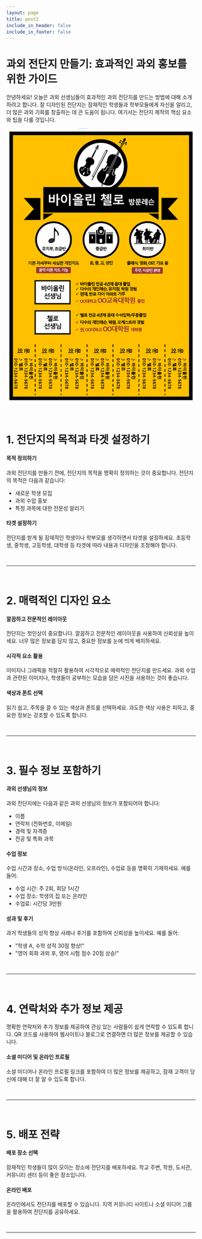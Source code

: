 ```yaml
---
layout: page
title: post2
include_in_header: false
include_in_footer: false
---
```


# 과외 전단지 만들기: 효과적인 과외 홍보를 위한 가이드
안녕하세요! 오늘은 과외 선생님들이 효과적인 과외 전단지를 만드는 방법에 대해 소개하려고 합니다. 잘 디자인된 전단지는 잠재적인 학생들과 학부모들에게 자신을 알리고, 더 많은 과외 기회를 창출하는 데 큰 도움이 됩니다. 여기서는 전단지 제작의 핵심 요소와 팁을 다룰 것입니다.

![전단지1](assets/images/post1-1.png)

<br>

# **1. 전단지의 목적과 타겟 설정하기**

#### 목적 정의하기
과외 전단지를 만들기 전에, 전단지의 목적을 명확히 정의하는 것이 중요합니다. 전단지의 목적은 다음과 같습니다:
- 새로운 학생 모집
- 과외 수업 홍보
- 특정 과목에 대한 전문성 알리기

#### 타겟 설정하기
전단지를 받게 될 잠재적인 학생이나 학부모를 생각하면서 타겟을 설정하세요. 초등학생, 중학생, 고등학생, 대학생 등 타겟에 따라 내용과 디자인을 조정해야 합니다.


<br>

________
<br>

# **2. 매력적인 디자인 요소**

#### 깔끔하고 전문적인 레이아웃
전단지는 첫인상이 중요합니다. 깔끔하고 전문적인 레이아웃을 사용하여 신뢰성을 높이세요. 너무 많은 정보를 담지 않고, 중요한 정보를 눈에 띄게 배치하세요.

#### 시각적 요소 활용
이미지나 그래픽을 적절히 활용하여 시각적으로 매력적인 전단지를 만드세요. 과외 수업과 관련된 이미지나, 학생들이 공부하는 모습을 담은 사진을 사용하는 것이 좋습니다.

#### 색상과 폰트 선택
읽기 쉽고, 주목을 끌 수 있는 색상과 폰트를 선택하세요. 과도한 색상 사용은 피하고, 중요한 정보는 강조할 수 있도록 합니다.


<br>

________
<br>


# **3. 필수 정보 포함하기**

#### 과외 선생님의 정보
과외 전단지에는 다음과 같은 과외 선생님의 정보가 포함되어야 합니다:

- 이름
- 연락처 (전화번호, 이메일)
- 경력 및 자격증
- 전공 및 특화 과목

#### 수업 정보
수업 시간과 장소, 수업 방식(온라인, 오프라인), 수업료 등을 명확히 기재하세요. 예를 들어:

- 수업 시간: 주 2회, 회당 1시간
- 수업 장소: 학생의 집 또는 온라인
- 수업료: 시간당 3만원

#### 성과 및 후기
과거 학생들의 성적 향상 사례나 후기를 포함하여 신뢰성을 높이세요. 예를 들어:

- "학생 A, 수학 성적 30점 향상!"
- "영어 회화 과외 후, 영어 시험 점수 20점 상승!"


<br>

________
<br>

# **4. 연락처와 추가 정보 제공**
명확한 연락처와 추가 정보를 제공하여 관심 있는 사람들이 쉽게 연락할 수 있도록 합니다. QR 코드를 사용하여 웹사이트나 블로그로 연결하면 더 많은 정보를 제공할 수 있습니다.

#### 소셜 미디어 및 온라인 프로필
소셜 미디어나 온라인 프로필 링크를 포함하여 더 많은 정보를 제공하고, 잠재 고객이 당신에 대해 더 잘 알 수 있도록 합니다.


<br>

________
<br>

# **5. 배포 전략**
#### 배포 장소 선택
잠재적인 학생들이 많이 모이는 장소에 전단지를 배포하세요. 학교 주변, 학원, 도서관, 커뮤니티 센터 등이 좋은 장소입니다.

#### 온라인 배포
온라인에서도 전단지를 배포할 수 있습니다. 지역 커뮤니티 사이트나 소셜 미디어 그룹을 활용하여 전단지를 공유하세요.


<br>

________
<br>
